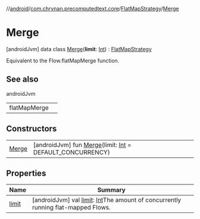 //[android](../../../../index.md)/[com.chrynan.precomputedtext.core](../../index.md)/[FlatMapStrategy](../index.md)/[Merge](index.md)



# Merge  
 [androidJvm] data class [Merge](index.md)(**limit**: [Int](https://kotlinlang.org/api/latest/jvm/stdlib/kotlin/-int/index.html)) : [FlatMapStrategy](../index.md)

Equivalent to the Flow.flatMapMerge function.

   


## See also  
  
androidJvm  
  
| | |
|---|---|
| <a name="com.chrynan.precomputedtext.core/FlatMapStrategy.Merge///PointingToDeclaration/"></a>flatMapMerge| <a name="com.chrynan.precomputedtext.core/FlatMapStrategy.Merge///PointingToDeclaration/"></a>|
  


## Constructors  
  
| | |
|---|---|
| <a name="com.chrynan.precomputedtext.core/FlatMapStrategy.Merge/Merge/#kotlin.Int/PointingToDeclaration/"></a>[Merge](-merge.md)| <a name="com.chrynan.precomputedtext.core/FlatMapStrategy.Merge/Merge/#kotlin.Int/PointingToDeclaration/"></a> [androidJvm] fun [Merge](-merge.md)(limit: [Int](https://kotlinlang.org/api/latest/jvm/stdlib/kotlin/-int/index.html) = DEFAULT_CONCURRENCY)   <br>|


## Properties  
  
|  Name |  Summary | 
|---|---|
| <a name="com.chrynan.precomputedtext.core/FlatMapStrategy.Merge/limit/#/PointingToDeclaration/"></a>[limit](limit.md)| <a name="com.chrynan.precomputedtext.core/FlatMapStrategy.Merge/limit/#/PointingToDeclaration/"></a> [androidJvm] val [limit](limit.md): [Int](https://kotlinlang.org/api/latest/jvm/stdlib/kotlin/-int/index.html)The amount of concurrently running flat-mapped Flows.   <br>|


